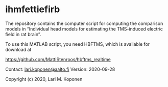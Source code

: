 # ihmfettiefirb

The repository contains the computer script for computing the comparison models in “Individual head models for estimating the TMS-induced electric field in rat brain”.

To use this MATLAB script, you need HBFTMS, which is available for download at

https://github.com/MattiStenroos/hbftms_realtime

Contact:  lari.koponen@aalto.fi
Version: 2020-09-28

Copyright (c) 2020, Lari M. Koponen
